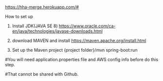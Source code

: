 https://hha-merge.herokuapp.com/#

How to set up

1. Install JDK(JAVA SE 8)
https://www.oracle.com/ca-en/java/technologies/javase-downloads.html

2. download MAVEN and install
https://maven.apache.org/install.html

3. Set up the Maven project
{project folder}/mvn spring-boot:run

#You will need application.properties file and AWS config info before do this step.

#That cannot be shared with Github.
